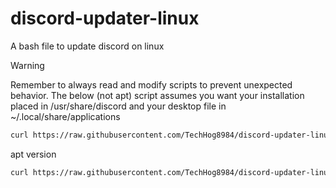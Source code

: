 # discord-updater-linux
A bash file to update discord on linux

> [!WARNING]
> Remember to always read and modify scripts to prevent unexpected behavior. The below (not apt) script assumes you want your installation placed in /usr/share/discord and your desktop file in ~/.local/share/applications

```sh
curl https://raw.githubusercontent.com/TechHog8984/discord-updater-linux/main/update_discord.sh | bash
```

apt version
```sh
curl https://raw.githubusercontent.com/TechHog8984/discord-updater-linux/main/update_discord_apt.sh | bash
```
